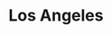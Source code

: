 ---
title: "Los Angeles"
clients: ["Desure"]

youtubeLink: "https://www.youtube.com/watch?v=umXjiSLsNhU"
featuredImage: "./featuredImage.png"
type: "Music Video"
---
